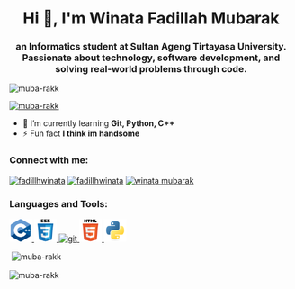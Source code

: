 <h1 align="center">Hi 👋, I'm Winata Fadillah Mubarak</h1>
<h3 align="center">an Informatics student at Sultan Ageng Tirtayasa University. Passionate about technology, software development, and solving real-world problems through code.</h3>

<p align="left"> <img src="https://komarev.com/ghpvc/?username=muba-rakk&label=Profile%20views&color=0e75b6&style=flat-square" alt="muba-rakk" /> </p>

<p align="left"> <a href="https://github.com/ryo-ma/github-profile-trophy"><img src="https://github-profile-trophy.vercel.app/?username=muba-rakk" alt="muba-rakk" /></a> </p>

- 🌱 I’m currently learning **Git, Python, C++**
- ⚡ Fun fact **I think im handsome**

<h3 align="left">Connect with me:</h3>
<p align="left">
<a href="https://linkedin.com/in/fadillhwinata" target="blank"><img align="center" src="https://raw.githubusercontent.com/rahuldkjain/github-profile-readme-generator/master/src/images/icons/Social/linked-in-alt.svg" alt="fadillhwinata" height="30" width="40" /></a>
<a href="https://instagram.com/fadillhwinata" target="blank"><img align="center" src="https://raw.githubusercontent.com/rahuldkjain/github-profile-readme-generator/master/src/images/icons/Social/instagram.svg" alt="fadillhwinata" height="30" width="40" /></a>
<a href="https://www.youtube.com/c/winata mubarak" target="blank"><img align="center" src="https://raw.githubusercontent.com/rahuldkjain/github-profile-readme-generator/master/src/images/icons/Social/youtube.svg" alt="winata mubarak" height="30" width="40" /></a>
</p>

<h3 align="left">Languages and Tools:</h3>
<p align="left"> <a href="https://www.w3schools.com/cpp/" target="_blank" rel="noreferrer"> <img src="https://raw.githubusercontent.com/devicons/devicon/master/icons/cplusplus/cplusplus-original.svg" alt="cplusplus" width="40" height="40"/> </a> <a href="https://www.w3schools.com/css/" target="_blank" rel="noreferrer"> <img src="https://raw.githubusercontent.com/devicons/devicon/master/icons/css3/css3-original-wordmark.svg" alt="css3" width="40" height="40"/> </a> <a href="https://git-scm.com/" target="_blank" rel="noreferrer"> <img src="https://www.vectorlogo.zone/logos/git-scm/git-scm-icon.svg" alt="git" width="40" height="40"/> </a> <a href="https://www.w3.org/html/" target="_blank" rel="noreferrer"> <img src="https://raw.githubusercontent.com/devicons/devicon/master/icons/html5/html5-original-wordmark.svg" alt="html5" width="40" height="40"/> </a> <a href="https://www.python.org" target="_blank" rel="noreferrer"> <img src="https://raw.githubusercontent.com/devicons/devicon/master/icons/python/python-original.svg" alt="python" width="40" height="40"/> </a> </p>

<p>&nbsp;<img align="center" src="https://github-readme-stats.vercel.app/api?username=muba-rakk&show_icons=true&theme=dracula&locale=en" alt="muba-rakk" /></p>

<p><img align="center" src="https://github-readme-streak-stats.herokuapp.com/?user=muba-rakk&theme=dark" alt="muba-rakk" /></p>
